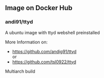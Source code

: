 ## Image on Docker Hub  
### andi91/ttyd

A ubuntu image with ttyd webshell preinstalled  

More Information on:  
+ https://github.com/andig91/ttyd  
or  
+ https://github.com/tsl0922/ttyd

Multiarch build  
